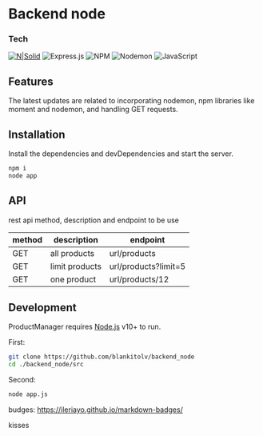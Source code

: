# Backend node

### Tech
[![N|Solid](https://cldup.com/dTxpPi9lDf.thumb.png)](https://nodesource.com/products/nsolid)
![Express.js](https://img.shields.io/badge/express.js-%23404d59.svg?style=for-the-badge&logo=express&logoColor=%2361DAFB)
![NPM](https://img.shields.io/badge/NPM-%23CB3837.svg?style=for-the-badge&logo=npm&logoColor=white)
![Nodemon](https://img.shields.io/badge/NODEMON-%23323330.svg?style=for-the-badge&logo=nodemon&logoColor=%BBDEAD)
![JavaScript](https://img.shields.io/badge/javascript-%23323330.svg?style=for-the-badge&logo=javascript&logoColor=%23F7DF1E)

## Features
The latest updates are related to incorporating nodemon, npm libraries like moment and nodemon, and handling GET requests.

## Installation


Install the dependencies and devDependencies and start the server.

```sh
npm i
node app
```

## API
rest api method, description and endpoint to be use

| method | description | endpoint |
| ------ | ------ | ------ |
| GET | all products | url/products |
| GET | limit products | url/products?limit=5 |
| GET | one product | url/products/12 |

## Development
ProductManager requires [Node.js](https://nodejs.org/) v10+ to run.

First:

```sh
git clone https://github.com/blankitolv/backend_node
cd ./backend_node/src
```

Second:

```sh
node app.js
```

budges: https://ileriayo.github.io/markdown-badges/

kisses
